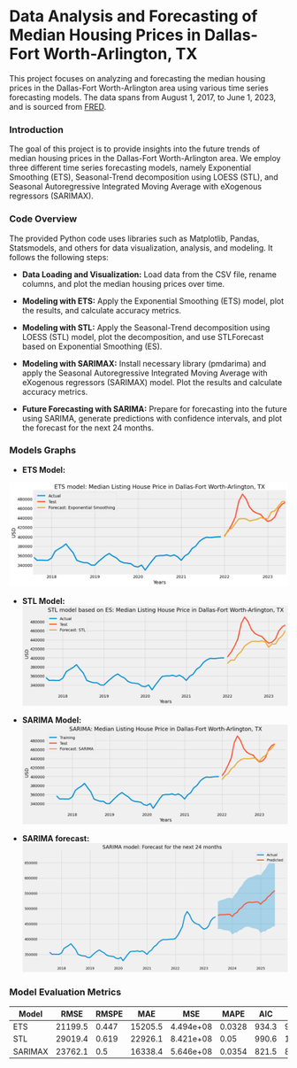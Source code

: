 # Data Analysis and Forecasting of Median Housing Prices in Dallas-Fort Worth-Arlington, TX
This project focuses on analyzing and forecasting the median housing prices in the Dallas-Fort Worth-Arlington area using various time series forecasting models. The data spans from August 1, 2017, to June 1, 2023, and is sourced from  <a href="https://fred.stlouisfed.org/series/MELIPRMSA19100">FRED</a>.
### Introduction
The goal of this project is to provide insights into the future trends of median housing prices in the Dallas-Fort Worth-Arlington area. We employ three different time series forecasting models, namely Exponential Smoothing (ETS), Seasonal-Trend decomposition using LOESS (STL), and Seasonal Autoregressive Integrated Moving Average with eXogenous regressors (SARIMAX).

### Code Overview
The provided Python code uses libraries such as Matplotlib, Pandas, Statsmodels, and others for data visualization, analysis, and modeling. It follows the following steps:

* **Data Loading and Visualization:** Load data from the CSV file, rename columns, and plot the median housing prices over time.

* **Modeling with ETS:** Apply the Exponential Smoothing (ETS) model, plot the results, and calculate accuracy metrics.
  
* **Modeling with STL:** Apply the Seasonal-Trend decomposition using LOESS (STL) model, plot the decomposition, and use STLForecast based on Exponential Smoothing (ES).

* **Modeling with SARIMAX:** Install necessary library (pmdarima) and apply the Seasonal Autoregressive Integrated Moving Average with eXogenous regressors (SARIMAX) model. Plot the results and calculate accuracy metrics.

* **Future Forecasting with SARIMA:** Prepare for forecasting into the future using SARIMA, generate predictions with confidence intervals, and plot the forecast for the next 24 months.


### Models Graphs
* **ETS Model:**
  
![alt text](graphs/ETS%20Model.png?raw=true)

* **STL Model:**
![alt text](graphs/STL%20model.png?raw=true)

* **SARIMA Model:**
![alt text](graphs/SARIMA%20model.png?raw=true)

* **SARIMA forecast:**
![alt text](graphs/SARIMA%20forecast.png?raw=true)


### Model Evaluation Metrics

| Model   | RMSE   | RMSPE | MAE     | MSE           | MAPE    | AIC   | BIC    |
|---------|--------|-------|---------|---------------|---------|-------|--------|
| ETS     | 21199.5| 0.447 | 15205.5 | 4.494e+08      | 0.0328  | 934.3 | 967.8  |
| STL     | 29019.4| 0.619 | 22926.1 | 8.421e+08      | 0.05    | 990.6 | 1000.4 |
| SARIMAX | 23762.1| 0.5   | 16338.4 | 5.646e+08      | 0.0354  | 821.5 | 826.6  |

